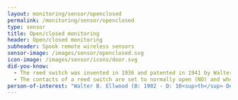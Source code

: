 ```yaml
---
layout: monitoring/sensor/openclosed
permalink: /monitoring/sensor/openclosed
type: sensor
title: Open/closed monitoring
header: Open/closed monitoring
subheader: Spook remote wireless sensors
sensor-image: /images/sensor/openclosed.svg
icon-image: /images/sensor/icons/door.svg
did-you-know:
  - The reed switch was invented in 1936 and patented in 1941 by Walter B. Ellwood who was employed by Bell Telephone Laboratories. Walter was trying to design a cheap and easily replaceable relay for switching telecommunications traffic and came up with the design. 
  - The contacts of a reed switch are set to normally open (NO) and when the magnetic field of the reed switch is broken it changes to normally closed (NC). The reed is the metal part inside the switch and is relatively thin and wide in order to make it flexible. It resembles parts of some reed plants like the bull rush hence its name.
person-of-interest: "Walter B. Ellwood (B: 1902 - D: 10<sup>th</sup> December 1965)"
---
```

